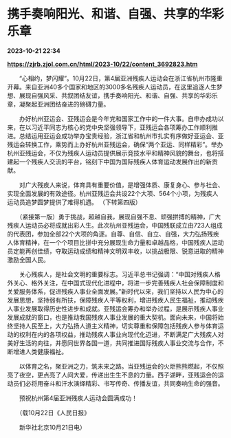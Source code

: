 # 携手奏响阳光、和谐、自强、共享的华彩乐章

**2023-10-21 22:34**

**https://zjrb.zjol.com.cn/html/2023-10/22/content_3692823.htm**

　　“心相约，梦闪耀”。10月22日，第4届亚洲残疾人运动会在浙江省杭州市隆重开幕。来自亚洲40多个国家和地区的3000多名残疾人运动员，在这里追逐人生梦想、展现自强风采、共叙团结友谊，携手奏响阳光、和谐、自强、共享的华彩乐章，凝聚起亚洲团结奋进的磅礴力量。

　　办好杭州亚运会、亚残运会是今年党和国家工作中的一件大事。自申办成功以来，在以习近平同志为核心的党中央坚强领导下，亚残运会各项筹办工作顺利推进。总结运用亚运会成功举办宝贵经验，浙江省和杭州市扎实有序做好亚运会、亚残运会转换工作，乘势而上办好杭州亚残运会，确保“两个亚运、同样精彩”。举办杭州亚残运会，不仅为残疾人运动员提供展示竞技水平和精神风貌的舞台，也将搭建起一个残疾人交流的平台，铭刻下中国为国际残疾人体育运动发展作出的新贡献。

　　对广大残疾人来说，体育具有重要价值，是增强体质、康复身心、参与社会、实现全面发展的有效途径。杭州亚残运会共设22个大项、564个小项，为残疾人运动员追梦圆梦提供了难得机遇。 （下转第四版）

　　（紧接第一版）勇于挑战，超越自我，展现自强不息、顽强拼搏的精神，广大残疾人运动员必将成就出彩人生。此次杭州亚残运会，中国残联成立由723人组成的代表团，参加全部22个大项的角逐。自尊、自信、自立、自强，大力弘扬残疾人体育精神，在一个个项目比拼中充分展现生命力量和卓越品格，中国残疾人运动员定能再创佳绩，夺取运动成绩和精神文明双丰收，以挑战极限、锐意进取的精神激励全国人民。

　　关心残疾人，是社会文明的重要标志。习近平总书记强调：“中国对残疾人格外关心、格外关注，在中国式现代化进程中，将进一步完善残疾人社会保障制度和关爱服务体系，促进残疾人事业全面发展。”新时代以来，我们坚持以人民为中心的发展思想，坚持弱有所扶，保障残疾人平等权利，增进残疾人民生福祉，推动残疾人事业发展取得历史性进步和成就。亚残运会筹办和举办过程，是展示残疾人事业发展成就的窗口，也是推动我国残疾人事业发展的重大契机。面向未来，中国将始终坚持人民至上，大力弘扬人道主义精神，切实尊重和保障包括残疾人参与体育运动的权利在内的各项权益，推动残疾人事业向现代化迈进，不断满足广大残疾人对美好生活的向往，并愿同世界各国一道，共同推进国际残疾人事业交流与合作，不断增进人类健康福祉。

　　以体育之名，聚亚洲之力，筑未来之路。当亚残运会的火炬熊熊燃起，不仅照亮了夜空，更点亮了人间大爱，传递出生生不息的力量。西子湖畔，亚残运会的运动员们必将用奋斗和汗水演绎精彩、书写传奇、传播友谊，共同奏响生命的强音。

　　预祝杭州第4届亚洲残疾人运动会圆满成功！

　　（载10月22日《人民日报》

　　新华社北京10月21日电）